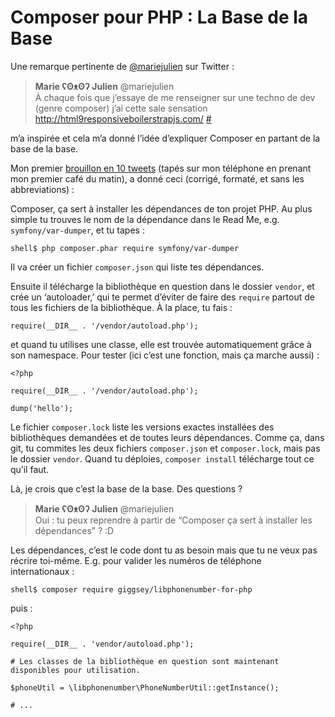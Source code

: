 # Composer pour PHP : La Base de la Base

Une remarque pertinente de [@mariejulien][] sur Twitter :

> **Marie ʕʘᴥʘʔ Julien** @mariejulien  
> À chaque fois que j’essaye de me renseigner sur une techno de dev (genre composer) j’ai cette sale sensation http://html9responsiveboilerstrapjs.com/ [#][original-tweet]

m’a inspirée et cela m’a donné l’idée d’expliquer Composer en partant de la base de la base.

[@mariejulien]: https://twitter.com/mariejulien/
[original-tweet]: https://twitter.com/mariejulien/status/751109093566316544

Mon premier [brouillon en 10 tweets][tweets] (tapés sur mon téléphone en prenant mon premier café du matin), a donné ceci (corrigé, formaté, et sans les abbreviations) :

[tweets]: https://storify.com/oscherler/composer-de-base

Composer, ça sert à installer les dépendances de ton projet PHP. Au plus simple tu trouves le nom de la dépendance dans le Read Me, e.g. `symfony/var-dumper`, et tu tapes :

	shell$ php composer.phar require symfony/var-dumper
	
Il va créer un fichier `composer.json` qui liste tes dépendances.

Ensuite il télécharge la bibliothèque en question dans le dossier `vendor`, et crée un ‘autoloader,’ qui te permet d’éviter de faire des `require` partout de tous les fichiers de la bibliothèque. À la place, tu fais :

	require(__DIR__ . '/vendor/autoload.php');
	
et quand tu utilises une classe, elle est trouvée automatiquement grâce à son namespace. Pour tester (ici c’est une fonction, mais ça marche aussi) :

	<?php
	
	require(__DIR__ . '/vendor/autoload.php');
	
	dump('hello');

Le fichier `composer.lock` liste les versions exactes installées des bibliothèques demandées et de toutes leurs dépendances. Comme ça, dans git, tu commites les deux fichiers `composer.json` et `composer.lock`, mais pas le dossier `vendor`. Quand tu déploies, `composer install` télécharge tout ce qu’il faut.

Là, je crois que c’est la base de la base. Des questions ?

> **Marie ʕʘᴥʘʔ Julien** @mariejulien  
> Oui : tu peux reprendre à partir de “Composer ça sert à installer les dépendances” ? :D

Les dépendances, c’est le code dont tu as besoin mais que tu ne veux pas récrire toi-même. E.g. pour valider les numéros de téléphone internationaux :

	shell$ composer require giggsey/libphonenumber-for-php

puis :

	<?php
	
	require(__DIR__ . 'vendor/autoload.php');
	
	# Les classes de la bibliothèque en question sont maintenant disponibles pour utilisation.

	$phoneUtil = \libphonenumber\PhoneNumberUtil::getInstance();

	# ...
